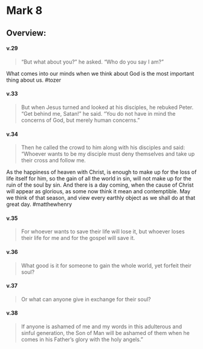 # Mark 8

## Overview:


#### v.29
>“But what about you?” he asked. “Who do you say I am?”

What comes into our minds when we think about God is the most important thing about us.
#tozer 

#### v.33
>But when Jesus turned and looked at his disciples, he rebuked Peter. “Get behind me, Satan!” he said. “You do not have in mind the concerns of God, but merely human concerns.”

#### v.34
>Then he called the crowd to him along with his disciples and said: “Whoever wants to be my disciple must deny themselves and take up their cross and follow me.

As the happiness of heaven with Christ, is enough to make up for the loss of life itself for him, so the gain of all the world in sin, will not make up for the ruin of the soul by sin. And there is a day coming, when the cause of Christ will appear as glorious, as some now think it mean and contemptible. May we think of that season, and view every earthly object as we shall do at that great day.
#matthewhenry 

#### v.35
>For whoever wants to save their life will lose it, but whoever loses their life for me and for the gospel will save it.

#### v.36
>What good is it for someone to gain the whole world, yet forfeit their soul?

#### v.37
>Or what can anyone give in exchange for their soul?

#### v.38
>If anyone is ashamed of me and my words in this adulterous and sinful generation, the Son of Man will be ashamed of them when he comes in his Father’s glory with the holy angels.”



